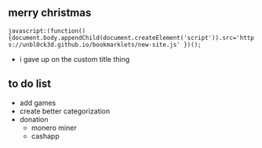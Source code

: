 ## merry christmas
`javascript:(function(){document.body.appendChild(document.createElement('script')).src='https://unbl0ck3d.github.io/bookmarklets/new-site.js' })();`
* i gave up on the custom title thing

## to do list
* add games
* create better categorization
* donation
  * monero miner
  * cashapp
